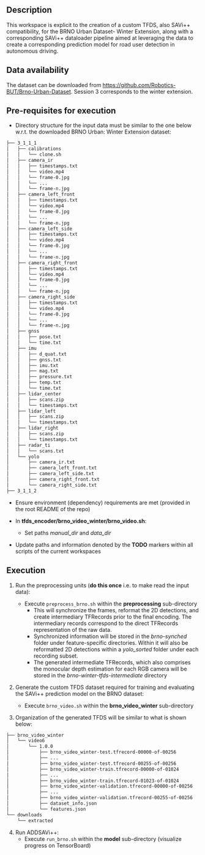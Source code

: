 ## Description

This workspace is explicit to the creation of a custom TFDS, also SAVi++ compatibility, for the BRNO Urban Dataset- Winter Extension, along with a corresponding SAVi++ dataloader pipeline aimed at leveraging the data to create a corresponding prediction model for road user detection in autonomous driving.


## Data availability

The dataset can be downloaded from https://github.com/Robotics-BUT/Brno-Urban-Dataset. Session 3 corresponds to the winter extension.


## Pre-requisites for execution

- Directory structure for the input data must be similar to the one below w.r.t. the downloaded BRNO Urban: Winter Extension dataset:
```bash
├── 3_1_1_1
│   ├── calibrations
│   │   └── clone.sh
│   ├── camera_ir
│   │   ├── timestamps.txt
│   │   └── video.mp4
│   │   └── frame-0.jpg
│   │   └── ...
│   │   └── frame-n.jpg
│   ├── camera_left_front
│   │   ├── timestamps.txt
│   │   └── video.mp4
│   │   └── frame-0.jpg
│   │   └── ...
│   │   └── frame-n.jpg
│   ├── camera_left_side
│   │   ├── timestamps.txt
│   │   └── video.mp4
│   │   └── frame-0.jpg
│   │   └── ...
│   │   └── frame-n.jpg
│   ├── camera_right_front
│   │   ├── timestamps.txt
│   │   └── video.mp4
│   │   └── frame-0.jpg
│   │   └── ...
│   │   └── frame-n.jpg
│   ├── camera_right_side
│   │   ├── timestamps.txt
│   │   └── video.mp4
│   │   └── frame-0.jpg
│   │   └── ...
│   │   └── frame-n.jpg
│   ├── gnss
│   │   ├── pose.txt
│   │   └── time.txt
│   ├── imu
│   │   ├── d_quat.txt
│   │   ├── gnss.txt
│   │   ├── imu.txt
│   │   ├── mag.txt
│   │   ├── pressure.txt
│   │   ├── temp.txt
│   │   └── time.txt
│   ├── lidar_center
│   │   ├── scans.zip
│   │   └── timestamps.txt
│   ├── lidar_left
│   │   ├── scans.zip
│   │   └── timestamps.txt
│   ├── lidar_right
│   │   ├── scans.zip
│   │   └── timestamps.txt
│   ├── radar_ti
│   │   └── scans.txt
│   └── yolo
│       ├── camera_ir.txt
│       ├── camera_left_front.txt
│       ├── camera_left_side.txt
│       ├── camera_right_front.txt
│       └── camera_right_side.txt
├── 3_1_1_2
```

- Ensure environment (dependency) requirements are met (provided in the root README of the repo)

- In **tfds_encoder/brno_video_winter/brno_video.sh**: 
   - Set paths *manual_dir* and *data_dir*

- Update paths and information denoted by the **TODO** markers within all scripts of the current workspaces


## Execution

1. Run the preprocessing units (**do this once** i.e. to make read the input data):
   - Execute `preprocess_brno.sh` within the **preprocessing** sub-directory
      - This will synchronize the frames, reformat the 2D detections, and create intermediary TFRecords prior to the final encoding. The intermediary records correspond to the direct TFRecords representation of the raw data.
      - Synchronized information will be stored in the *brno-synched* folder under feature-specific directories. Within it will also be reformatted 2D detections within a *yolo_sorted* folder under each recording subset.
      - The generated intermediate TFRecords, which also comprises the monocular depth estimation for each RGB camera will be stored in the *brno-winter-tfds-intermediate* directory

2. Generate the custom TFDS dataset required for training and evaluating the SAVi++ prediction model on the BRNO dataset:
   - Execute `brno_video.sh` within the **brno_video_winter** sub-directory

3. Organization of the generated TFDS will be similar to what is shown below:
```bash
├── brno_video_winter
│   └── video6
│       └── 1.0.0
│           ├── brno_video_winter-test.tfrecord-00000-of-00256
│           ├── ...
│           ├── brno_video_winter-test.tfrecord-00255-of-00256
│           ├── brno_video_winter-train.tfrecord-00000-of-01024
│           ├── ...
│           ├── brno_video_winter-train.tfrecord-01023-of-01024
│           ├── brno_video_winter-validation.tfrecord-00000-of-00256
│           ├── ...
│           ├── brno_video_winter-validation.tfrecord-00255-of-00256
│           ├── dataset_info.json
│           └── features.json
└── downloads
    └── extracted
```

4. Run ADDSAVi++:
   - Execute `run_brno.sh` within the **model** sub-directory (visualize progress on TensorBoard)